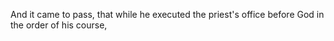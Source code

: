 And it came to pass, that while he executed the priest's office before God in the order of his course,
